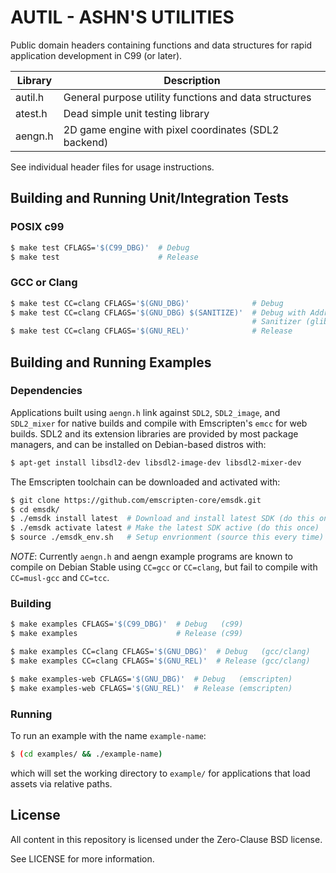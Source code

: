 # AUTIL - ASHN'S UTILITIES
Public domain headers containing functions and data structures for rapid
application development in C99 (or later).

| Library | Description                                                        |
|---------|--------------------------------------------------------------------|
| autil.h | General purpose utility functions and data structures              |
| atest.h | Dead simple unit testing library                                   |
| aengn.h | 2D game engine with pixel coordinates (SDL2 backend)               |

See individual header files for usage instructions.

## Building and Running Unit/Integration Tests
### POSIX c99
```sh
$ make test CFLAGS='$(C99_DBG)'  # Debug
$ make test                      # Release
```

### GCC or Clang
```sh
$ make test CC=clang CFLAGS='$(GNU_DBG)'              # Debug
$ make test CC=clang CFLAGS='$(GNU_DBG) $(SANITIZE)'  # Debug with Address
                                                      # Sanitizer (glibc only)
$ make test CC=clang CFLAGS='$(GNU_REL)'              # Release
```


## Building and Running Examples
### Dependencies
Applications built using `aengn.h` link against `SDL2`, `SDL2_image`, and
`SDL2_mixer` for native builds and compile with Emscripten's `emcc` for web
builds. SDL2 and its extension libraries are provided by most package managers,
and can be installed on Debian-based distros with:

```sh
$ apt-get install libsdl2-dev libsdl2-image-dev libsdl2-mixer-dev
```

The Emscripten toolchain can be downloaded and activated with:

```sh
$ git clone https://github.com/emscripten-core/emsdk.git
$ cd emsdk/
$ ./emsdk install latest  # Download and install latest SDK (do this once)
$ ./emsdk activate latest # Make the latest SDK active (do this once)
$ source ./emsdk_env.sh   # Setup envrionment (source this every time)
```

*NOTE*: Currently `aengn.h` and aengn example programs are known to compile on
Debian Stable using `CC=gcc` or `CC=clang`, but fail to compile with
`CC=musl-gcc` and `CC=tcc`.


### Building
```sh
$ make examples CFLAGS='$(C99_DBG)'  # Debug   (c99)
$ make examples                      # Release (c99)

$ make examples CC=clang CFLAGS='$(GNU_DBG)'  # Debug   (gcc/clang)
$ make examples CC=clang CFLAGS='$(GNU_REL)'  # Release (gcc/clang)

$ make examples-web CFLAGS='$(GNU_DBG)'  # Debug   (emscripten)
$ make examples-web CFLAGS='$(GNU_REL)'  # Release (emscripten)
```

### Running
To run an example with the name `example-name`:
```sh
$ (cd examples/ && ./example-name)
```
which will set the working directory to `example/` for applications that load
assets via relative paths.


## License
All content in this repository is licensed under the Zero-Clause BSD license.

See LICENSE for more information.
